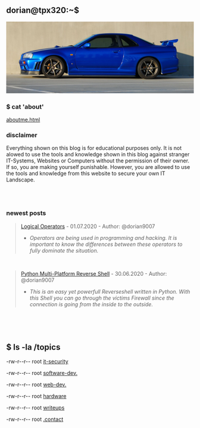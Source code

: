       
## dorian@tpx320:~$

![Image](r34.jpg)

<!--## Linux, Python and more-->

### $ cat 'about'

[aboutme.html](about.md)

<!--I like CyberSec, Linux(debian based), Web Dev., Python, Java, Drones, Self Driving Cars, ESP8266 and Nissan GT-Rs #bntyplz-->

### disclaimer
Everything shown on this blog is for educational purposes only. It is not alowed to use the tools and knowledge shown in this blog against
stranger IT-Systems, Websites or Computers without the permission of their owner. If so, you are making yourself punishable. However, you are allowed
to use the tools and knowledge from this website to secure your own IT Landscape.

<!--cognitive-load: true-->

<br>
<br>

### newest posts

> [Logical Operators](logical-operators.md) - 01.07.2020 - Author: @dorian9007
>  - _Operators are being used in programming and hacking. It is important to know the differences between these operators to fully dominate the situation._

<br>

> [Python Multi-Platform Reverse Shell](py-shell.md) - 30.06.2020 - Author: @dorian9007
>  - _This is an easy yet powerfull Reverseshell written in Python. With this Shell you can go through the victims Firewall since the connection is going from the inside to the outside._
<!--what are you looking for?-->

<br>
<br>
<br>

## $ ls -la /topics

 -rw-r--r-- root [it-security](it-security.md)

 -rw-r--r-- root [software-dev.](software-dev.md)

 -rw-r--r-- root [web-dev.](web-dev.md)

 -rw-r--r-- root [hardware](hardware-stuff.md)

 -rw-r--r-- root [writeups](general-stuff.md)

-rw-r--r-- root [.contact](contact.md)

<br>
